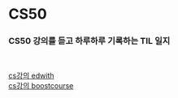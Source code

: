 # CS50

### CS50 강의를 듣고 하루하루 기록하는 TIL 일지 

<br>

[cs강의 edwith](https://www.edwith.org/cs50) <br>
[cs강의 boostcourse](https://www.boostcourse.org/cs112)